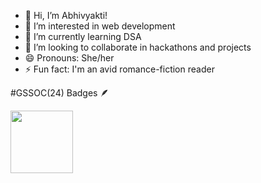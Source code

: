 - 👋 Hi, I’m Abhivyakti!
- 👀 I’m interested in web development
- 🌱 I’m currently learning DSA
- 💞️ I’m looking to collaborate in hackathons and projects
- 😄 Pronouns: She/her
- ⚡ Fun fact: I'm an avid romance-fiction reader


<!---
abhivyakti2/abhivyakti2 is a ✨ special ✨ repository because its `README.md` (this file) appears on your GitHub profile.
You can click the Preview link to take a look at your changes.
--->
#GSSOC(24) Badges 🪶<br>
<div style='display:flex; align-items:center; gap: 10px;' align='center'><a href="https://gssoc.girlscript.tech/leaderboard">
<img src="https://raw.githubusercontent.com/GSSoC24/Postman-Challenge/main/docs/assets/Postman%20White.png" width="100px" height="100px" />

</div>
